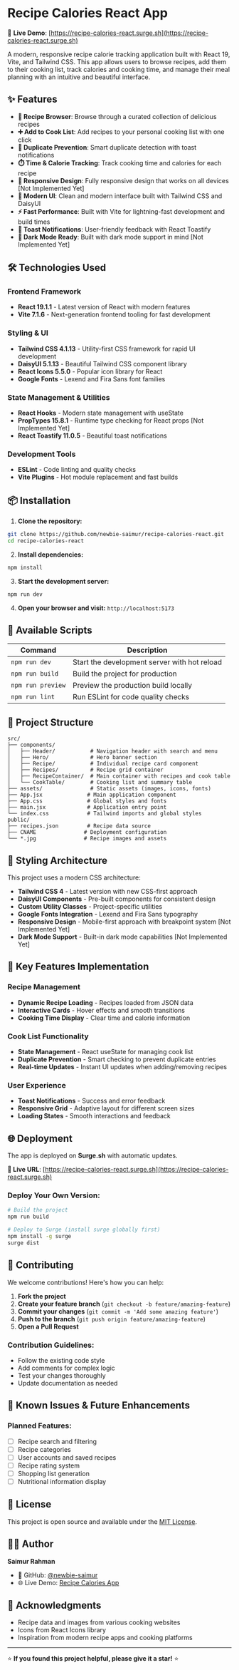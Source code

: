 # Recipe Calories React App

🍳 **Live Demo**: [https://recipe-calories-react.surge.sh](https://recipe-calories-react.surge.sh)

A modern, responsive recipe calorie tracking application built with React 19, Vite, and Tailwind CSS. This app allows users to browse recipes, add them to their cooking list, track calories and cooking time, and manage their meal planning with an intuitive and beautiful interface.

## ✨ Features

- **📖 Recipe Browser**: Browse through a curated collection of delicious recipes
- **➕ Add to Cook List**: Add recipes to your personal cooking list with one click
- **🔄 Duplicate Prevention**: Smart duplicate detection with toast notifications
- **⏱️ Time & Calorie Tracking**: Track cooking time and calories for each recipe
- **📱 Responsive Design**: Fully responsive design that works on all devices [Not Implemented Yet]
- **🎨 Modern UI**: Clean and modern interface built with Tailwind CSS and DaisyUI
- **⚡ Fast Performance**: Built with Vite for lightning-fast development and build times
- **🔔 Toast Notifications**: User-friendly feedback with React Toastify
- **🌙 Dark Mode Ready**: Built with dark mode support in mind [Not Implemented Yet]

## 🛠️ Technologies Used

### Frontend Framework
- **React 19.1.1** - Latest version of React with modern features
- **Vite 7.1.6** - Next-generation frontend tooling for fast development

### Styling & UI
- **Tailwind CSS 4.1.13** - Utility-first CSS framework for rapid UI development
- **DaisyUI 5.1.13** - Beautiful Tailwind CSS component library
- **React Icons 5.5.0** - Popular icon library for React
- **Google Fonts** - Lexend and Fira Sans font families

### State Management & Utilities
- **React Hooks** - Modern state management with useState
- **PropTypes 15.8.1** - Runtime type checking for React props [Not Implemented Yet]
- **React Toastify 11.0.5** - Beautiful toast notifications

### Development Tools
- **ESLint** - Code linting and quality checks
- **Vite Plugins** - Hot module replacement and fast builds

## 📦 Installation

1. **Clone the repository:**
```bash
git clone https://github.com/newbie-saimur/recipe-calories-react.git
cd recipe-calories-react
```

2. **Install dependencies:**
```bash
npm install
```

3. **Start the development server:**
```bash
npm run dev
```

4. **Open your browser and visit:** `http://localhost:5173`

## 🧞 Available Scripts

| Command | Description |
|---------|-------------|
| `npm run dev` | Start the development server with hot reload |
| `npm run build` | Build the project for production |
| `npm run preview` | Preview the production build locally |
| `npm run lint` | Run ESLint for code quality checks |

## 📁 Project Structure

```
src/
├── components/
│   ├── Header/           # Navigation header with search and menu
│   ├── Hero/             # Hero banner section
│   ├── Recipe/           # Individual recipe card component
│   ├── Recipes/          # Recipe grid container
│   ├── RecipeContainer/  # Main container with recipes and cook table
│   └── CookTable/        # Cooking list and summary table
├── assets/               # Static assets (images, icons, fonts)
├── App.jsx              # Main application component
├── App.css              # Global styles and fonts
├── main.jsx             # Application entry point
└── index.css            # Tailwind imports and global styles
public/
├── recipes.json         # Recipe data source
├── CNAME               # Deployment configuration
└── *.jpg               # Recipe images and assets
```

## 🎨 Styling Architecture

This project uses a modern CSS architecture:

- **Tailwind CSS 4** - Latest version with new CSS-first approach
- **DaisyUI Components** - Pre-built components for consistent design
- **Custom Utility Classes** - Project-specific utilities
- **Google Fonts Integration** - Lexend and Fira Sans typography
- **Responsive Design** - Mobile-first approach with breakpoint system [Not Implemented Yet]
- **Dark Mode Support** - Built-in dark mode capabilities [Not Implemented Yet]

## 🚀 Key Features Implementation

### Recipe Management
- **Dynamic Recipe Loading** - Recipes loaded from JSON data
- **Interactive Cards** - Hover effects and smooth transitions
- **Cooking Time Display** - Clear time and calorie information

### Cook List Functionality
- **State Management** - React useState for managing cook list
- **Duplicate Prevention** - Smart checking to prevent duplicate entries
- **Real-time Updates** - Instant UI updates when adding/removing recipes

### User Experience
- **Toast Notifications** - Success and error feedback
- **Responsive Grid** - Adaptive layout for different screen sizes
- **Loading States** - Smooth interactions and feedback

## 🌐 Deployment

The app is deployed on **Surge.sh** with automatic updates.

**🔗 Live URL**: [https://recipe-calories-react.surge.sh](https://recipe-calories-react.surge.sh)

### Deploy Your Own Version:
```bash
# Build the project
npm run build

# Deploy to Surge (install surge globally first)
npm install -g surge
surge dist
```

## 🤝 Contributing

We welcome contributions! Here's how you can help:

1. **Fork the project**
2. **Create your feature branch** (`git checkout -b feature/amazing-feature`)
3. **Commit your changes** (`git commit -m 'Add some amazing feature'`)
4. **Push to the branch** (`git push origin feature/amazing-feature`)
5. **Open a Pull Request**

### Contribution Guidelines:
- Follow the existing code style
- Add comments for complex logic
- Test your changes thoroughly
- Update documentation as needed

## 🐛 Known Issues & Future Enhancements

### Planned Features:
- [ ] Recipe search and filtering
- [ ] Recipe categories
- [ ] User accounts and saved recipes
- [ ] Recipe rating system
- [ ] Shopping list generation
- [ ] Nutritional information display

## 📄 License

This project is open source and available under the [MIT License](LICENSE).

## 👨‍💻 Author

**Saimur Rahman**
- 🐙 GitHub: [@newbie-saimur](https://github.com/newbie-saimur)
- 🌐 Live Demo: [Recipe Calories App](https://recipe-calories-react.surge.sh)

## 🙏 Acknowledgments

- Recipe data and images from various cooking websites
- Icons from React Icons library
- Inspiration from modern recipe apps and cooking platforms

---

⭐ **If you found this project helpful, please give it a star!** ⭐
